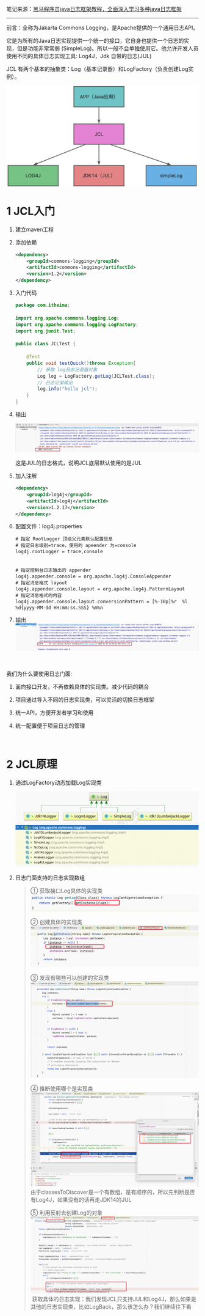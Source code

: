 笔记来源：[黑马程序员java日志框架教程，全面深入学习多种java日志框架](https://www.bilibili.com/video/BV1iJ411H74S/?p=10&spm_id_from=pageDriver&vd_source=e8046ccbdc793e09a75eb61fe8e84a30)

------

前言：全称为Jakarta Commons Logging，是Apache提供的一个通用日志API。  

它是为所有的Java日志实现提供一个统一的接口，它自身也提供一个日志的实现，但是功能非常常弱 (SimpleLog)。所以一般不会单独使用它。他允许开发人员使用不同的具体日志实现工具: Log4J，Jdk 自带的日志(JUL)  

JCL 有两个基本的抽象类：Log（基本记录器）和LogFactory（负责创建Log实例）。

![](images/9.jpeg)



# 1 JCL入门 

1. 建立maven工程 

2. 添加依赖 

   ```xml
   <dependency>
       <groupId>commons-logging</groupId>
       <artifactId>commons-logging</artifactId>
       <version>1.2</version>
   </dependency>
   ```


3. 入门代码

   ```java
   package com.itheima;

   import org.apache.commons.logging.Log;
   import org.apache.commons.logging.LogFactory;
   import org.junit.Test;

   public class JCLTest {

       @Test
       public void testQuick()throws Exception{
           // 获取 log日志记录器对象
           Log log = LogFactory.getLog(JCLTest.class);
           // 日志记录输出
           log.info("hello jcl");
       }
   }
   ```


4. 输出

   ![](images/10.png)

   这是JUL的日志格式，说明JCL底层默认使用的是JUL

5. 加入注解

   ```xml
   <dependency>
       <groupId>log4j</groupId>
       <artifactId>log4j</artifactId>
       <version>1.2.17</version>
   </dependency>
   ```


6. 配置文件：log4j.properties

   ```properties
   # 指定 RootLogger 顶级父元素默认配置信息
   # 指定日志级别=trace，使用的 apeender 为=console
   log4j.rootLogger = trace,console


   # 指定控制台日志输出的 appender
   log4j.appender.console = org.apache.log4j.ConsoleAppender
   # 指定消息格式 layout
   log4j.appender.console.layout = org.apache.log4j.PatternLayout
   # 指定消息格式的内容
   log4j.appender.console.layout.conversionPattern = [%-10p]%r  %l %d{yyyy-MM-dd HH:mm:ss.SSS} %m%n
   ```

7. 输出   ![](images/11.png)

   ​


我们为什么要使用日志门面: 

1. 面向接口开发，不再依赖具体的实现类。减少代码的耦合 

2. 项目通过导入不同的日志实现类，可以灵活的切换日志框架 

3. 统一API，方便开发者学习和使用 

4. 统一配置便于项目日志的管理

   ​



# 2 JCL原理 

1. 通过LogFactory动态加载Log实现类    

   ![](images/12.png) ![](images/13.png)

2. 日志门面支持的日志实现数组     

   >①  获取接口Log具体的实现类 ![](images/14.png) 
   >
   >② 创建具体的实现类![](images/15.png) 
   >
   >③ 发现有哪些可以创建的实现类![](images/16.png) 
   >
   >④ 推断使用哪个是实现类![](images/17.png) 由于classesToDiscover是一个有数组，是有顺序的，所以先判断是否有Log4J，如果没有的话再走JDK14的JUL
   >
   >⑤ 利用反射去创建Log的对象![](images/18.png)  获取具体的日志实现：我们发现JCL只支持JUL和Log4J，那么如果是其他的日志实现类，比如LogBack，那么该怎么办？我们继续往下看